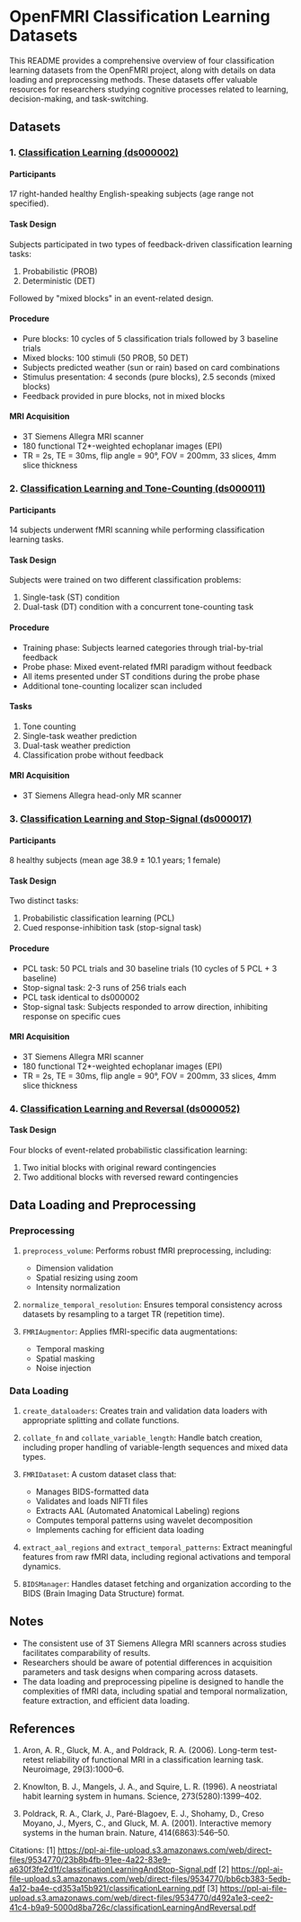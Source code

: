 # OpenFMRI Classification Learning Datasets

This README provides a comprehensive overview of four classification learning datasets from the OpenFMRI project, along with details on data loading and preprocessing methods. These datasets offer valuable resources for researchers studying cognitive processes related to learning, decision-making, and task-switching.

## Datasets

### 1. [Classification Learning (ds000002)](https://openfmri.org/dataset/ds000002/)

#### Participants
17 right-handed healthy English-speaking subjects (age range not specified).

#### Task Design
Subjects participated in two types of feedback-driven classification learning tasks:

1. Probabilistic (PROB)
2. Deterministic (DET)

Followed by "mixed blocks" in an event-related design.

#### Procedure
- Pure blocks: 10 cycles of 5 classification trials followed by 3 baseline trials
- Mixed blocks: 100 stimuli (50 PROB, 50 DET)
- Subjects predicted weather (sun or rain) based on card combinations
- Stimulus presentation: 4 seconds (pure blocks), 2.5 seconds (mixed blocks)
- Feedback provided in pure blocks, not in mixed blocks

#### MRI Acquisition
- 3T Siemens Allegra MRI scanner
- 180 functional T2*-weighted echoplanar images (EPI)
- TR = 2s, TE = 30ms, flip angle = 90°, FOV = 200mm, 33 slices, 4mm slice thickness

### 2. [Classification Learning and Tone-Counting (ds000011)](https://openfmri.org/dataset/ds000011/)

#### Participants
14 subjects underwent fMRI scanning while performing classification learning tasks.

#### Task Design
Subjects were trained on two different classification problems:
1. Single-task (ST) condition
2. Dual-task (DT) condition with a concurrent tone-counting task

#### Procedure
- Training phase: Subjects learned categories through trial-by-trial feedback
- Probe phase: Mixed event-related fMRI paradigm without feedback
- All items presented under ST conditions during the probe phase
- Additional tone-counting localizer scan included

#### Tasks
1. Tone counting
2. Single-task weather prediction
3. Dual-task weather prediction
4. Classification probe without feedback

#### MRI Acquisition
- 3T Siemens Allegra head-only MR scanner

### 3. [Classification Learning and Stop-Signal (ds000017)](https://openfmri.org/dataset/ds000017/)

#### Participants
8 healthy subjects (mean age 38.9 ± 10.1 years; 1 female)

#### Task Design
Two distinct tasks:
1. Probabilistic classification learning (PCL)
2. Cued response-inhibition task (stop-signal task)

#### Procedure
- PCL task: 50 PCL trials and 30 baseline trials (10 cycles of 5 PCL + 3 baseline)
- Stop-signal task: 2-3 runs of 256 trials each
- PCL task identical to ds000002
- Stop-signal task: Subjects responded to arrow direction, inhibiting response on specific cues

#### MRI Acquisition
- 3T Siemens Allegra MRI scanner
- 180 functional T2*-weighted echoplanar images (EPI)
- TR = 2s, TE = 30ms, flip angle = 90°, FOV = 200mm, 33 slices, 4mm slice thickness

### 4. [Classification Learning and Reversal (ds000052)](https://openfmri.org/dataset/ds000052/)

#### Task Design
Four blocks of event-related probabilistic classification learning:
1. Two initial blocks with original reward contingencies
2. Two additional blocks with reversed reward contingencies

## Data Loading and Preprocessing

### Preprocessing

1. `preprocess_volume`: Performs robust fMRI preprocessing, including:
   - Dimension validation
   - Spatial resizing using zoom
   - Intensity normalization

2. `normalize_temporal_resolution`: Ensures temporal consistency across datasets by resampling to a target TR (repetition time).

3. `FMRIAugmentor`: Applies fMRI-specific data augmentations:
   - Temporal masking
   - Spatial masking
   - Noise injection

### Data Loading

1. `create_dataloaders`: Creates train and validation data loaders with appropriate splitting and collate functions.

2. `collate_fn` and `collate_variable_length`: Handle batch creation, including proper handling of variable-length sequences and mixed data types.

3. `FMRIDataset`: A custom dataset class that:
   - Manages BIDS-formatted data
   - Validates and loads NIFTI files
   - Extracts AAL (Automated Anatomical Labeling) regions
   - Computes temporal patterns using wavelet decomposition
   - Implements caching for efficient data loading

4. `extract_aal_regions` and `extract_temporal_patterns`: Extract meaningful features from raw fMRI data, including regional activations and temporal dynamics.

5. `BIDSManager`: Handles dataset fetching and organization according to the BIDS (Brain Imaging Data Structure) format.

## Notes

- The consistent use of 3T Siemens Allegra MRI scanners across studies facilitates comparability of results.
- Researchers should be aware of potential differences in acquisition parameters and task designs when comparing across datasets.
- The data loading and preprocessing pipeline is designed to handle the complexities of fMRI data, including spatial and temporal normalization, feature extraction, and efficient data loading.

## References

1. Aron, A. R., Gluck, M. A., and Poldrack, R. A. (2006). Long-term test-retest reliability of functional MRI in a classification learning task. Neuroimage, 29(3):1000–6.

2. Knowlton, B. J., Mangels, J. A., and Squire, L. R. (1996). A neostriatal habit learning system in humans. Science, 273(5280):1399–402.

3. Poldrack, R. A., Clark, J., Paré-Blagoev, E. J., Shohamy, D., Creso Moyano, J., Myers, C., and Gluck, M. A. (2001). Interactive memory systems in the human brain. Nature, 414(6863):546–50.



Citations:
[1] https://ppl-ai-file-upload.s3.amazonaws.com/web/direct-files/9534770/23b8b4fb-91ee-4a22-83e9-a630f3fe2d1f/classificationLearningAndStop-Signal.pdf
[2] https://ppl-ai-file-upload.s3.amazonaws.com/web/direct-files/9534770/bb6cb383-5edb-4a12-ba4e-cd353a15b921/classificationLearning.pdf
[3] https://ppl-ai-file-upload.s3.amazonaws.com/web/direct-files/9534770/d492a1e3-cee2-41c4-b9a9-5000d8ba726c/classificationLearningAndReversal.pdf
